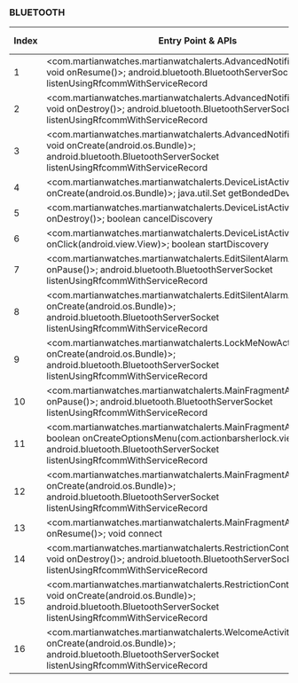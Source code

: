 ### BLUETOOTH
| Index | Entry Point & APIs | Screen shot | Resource id | Label |
| ------------- | ------------- | ------------- |-------------|-------------|
| 1 | <com.martianwatches.martianwatchalerts.AdvancedNotificationActivity: void onResume()>; android.bluetooth.BluetoothServerSocket listenUsingRfcommWithServiceRecord | ![](D:\COSMOS\output\py\Play_win8\Social\com.martianwatches.martianwatchnotifier\com.martianwatches.martianwatchalerts.AdvancedNotificationActivity.png) |  | T |
| 2 | <com.martianwatches.martianwatchalerts.AdvancedNotificationActivity: void onDestroy()>; android.bluetooth.BluetoothServerSocket listenUsingRfcommWithServiceRecord | ![](D:\COSMOS\output\py\Play_win8\Social\com.martianwatches.martianwatchnotifier\com.martianwatches.martianwatchalerts.AdvancedNotificationActivity.png) |  | T |
| 3 | <com.martianwatches.martianwatchalerts.AdvancedNotificationActivity: void onCreate(android.os.Bundle)>; android.bluetooth.BluetoothServerSocket listenUsingRfcommWithServiceRecord | ![](D:\COSMOS\output\py\Play_win8\Social\com.martianwatches.martianwatchnotifier\com.martianwatches.martianwatchalerts.AdvancedNotificationActivity.png) |  | T |
| 4 | <com.martianwatches.martianwatchalerts.DeviceListActivity: void onCreate(android.os.Bundle)>; java.util.Set getBondedDevices | ![](D:\COSMOS\output\py\Play_win8\Social\com.martianwatches.martianwatchnotifier\com.martianwatches.martianwatchalerts.DeviceListActivity.png) |  | T |
| 5 | <com.martianwatches.martianwatchalerts.DeviceListActivity: void onDestroy()>; boolean cancelDiscovery | ![](D:\COSMOS\output\py\Play_win8\Social\com.martianwatches.martianwatchnotifier\com.martianwatches.martianwatchalerts.DeviceListActivity.png) |  | T |
| 6 | <com.martianwatches.martianwatchalerts.DeviceListActivity$1: void onClick(android.view.View)>; boolean startDiscovery | ![](D:\COSMOS\output\py\Play_win8\Social\com.martianwatches.martianwatchnotifier\com.martianwatches.martianwatchalerts.DeviceListActivity.png) |  | T |
| 7 | <com.martianwatches.martianwatchalerts.EditSilentAlarmActivity: void onPause()>; android.bluetooth.BluetoothServerSocket listenUsingRfcommWithServiceRecord | ![](D:\COSMOS\output\py\Play_win8\Social\com.martianwatches.martianwatchnotifier\com.martianwatches.martianwatchalerts.EditSilentAlarmActivity.png) |  | T |
| 8 | <com.martianwatches.martianwatchalerts.EditSilentAlarmActivity: void onCreate(android.os.Bundle)>; android.bluetooth.BluetoothServerSocket listenUsingRfcommWithServiceRecord | ![](D:\COSMOS\output\py\Play_win8\Social\com.martianwatches.martianwatchnotifier\com.martianwatches.martianwatchalerts.EditSilentAlarmActivity.png) |  | T |
| 9 | <com.martianwatches.martianwatchalerts.LockMeNowActivity: void onCreate(android.os.Bundle)>; android.bluetooth.BluetoothServerSocket listenUsingRfcommWithServiceRecord | ![](D:\COSMOS\output\py\Play_win8\Social\com.martianwatches.martianwatchnotifier\com.martianwatches.martianwatchalerts.LockMeNowActivity.png) |  | T |
| 10 | <com.martianwatches.martianwatchalerts.MainFragmentActivity: void onPause()>; android.bluetooth.BluetoothServerSocket listenUsingRfcommWithServiceRecord | ![](D:\COSMOS\output\py\Play_win8\Social\com.martianwatches.martianwatchnotifier\com.martianwatches.martianwatchalerts.MainFragmentActivity.png) |  | T |
| 11 | <com.martianwatches.martianwatchalerts.MainFragmentActivity: boolean onCreateOptionsMenu(com.actionbarsherlock.view.Menu)>; android.bluetooth.BluetoothServerSocket listenUsingRfcommWithServiceRecord | ![](D:\COSMOS\output\py\Play_win8\Social\com.martianwatches.martianwatchnotifier\com.martianwatches.martianwatchalerts.MainFragmentActivity.png) |  | T |
| 12 | <com.martianwatches.martianwatchalerts.MainFragmentActivity: void onCreate(android.os.Bundle)>; android.bluetooth.BluetoothServerSocket listenUsingRfcommWithServiceRecord | ![](D:\COSMOS\output\py\Play_win8\Social\com.martianwatches.martianwatchnotifier\com.martianwatches.martianwatchalerts.MainFragmentActivity.png) |  | T |
| 13 | <com.martianwatches.martianwatchalerts.MainFragmentActivity: void onResume()>; void connect | ![](D:\COSMOS\output\py\Play_win8\Social\com.martianwatches.martianwatchnotifier\com.martianwatches.martianwatchalerts.MainFragmentActivity.png) |  | T |
| 14 | <com.martianwatches.martianwatchalerts.RestrictionControlActivity: void onDestroy()>; android.bluetooth.BluetoothServerSocket listenUsingRfcommWithServiceRecord | ![](D:\COSMOS\output\py\Play_win8\Social\com.martianwatches.martianwatchnotifier\com.martianwatches.martianwatchalerts.RestrictionControlActivity.png) |  | T |
| 15 | <com.martianwatches.martianwatchalerts.RestrictionControlActivity: void onCreate(android.os.Bundle)>; android.bluetooth.BluetoothServerSocket listenUsingRfcommWithServiceRecord | ![](D:\COSMOS\output\py\Play_win8\Social\com.martianwatches.martianwatchnotifier\com.martianwatches.martianwatchalerts.RestrictionControlActivity.png) |  | T |
| 16 | <com.martianwatches.martianwatchalerts.WelcomeActivity: void onCreate(android.os.Bundle)>; android.bluetooth.BluetoothServerSocket listenUsingRfcommWithServiceRecord | ![](D:\COSMOS\output\py\Play_win8\Social\com.martianwatches.martianwatchnotifier\com.martianwatches.martianwatchalerts.WelcomeActivity.png) |  | T |
